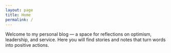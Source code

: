 ```yaml
---
layout: page
title: Home
permalink: /
---
```


Welcome to my personal blog — a space for reflections on optimism,
leadership, and service. Here you will find stories and notes that
turn words into positive actions.
